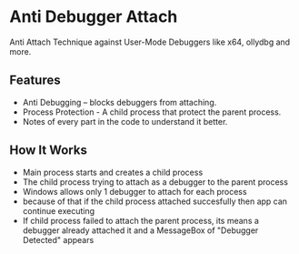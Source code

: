 # Anti Debugger Attach
Anti Attach Technique against User-Mode Debuggers like x64, ollydbg and more.

## Features
- Anti Debugging – blocks debuggers from attaching.
- Process Protection - A child process that protect the parent process.
- Notes of every part in the code to understand it better.

## How It Works
- Main process starts and creates a child process
- The child process trying to attach as a debugger to the parent process
- Windows allows only 1 debugger to attach for each process
- because of that if the child process attached succesfully then app can continue executing 
- If child process failed to attach the parent process, its means a debugger already attached it and a MessageBox of "Debugger Detected" appears


